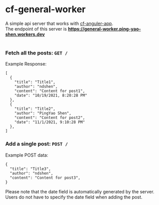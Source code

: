 # cf-general-worker   

A simple api server that works with [cf-anguler-app](https://github.com/ndshen/cf-angular-app).   
The endpoint of this server is **https://general-worker.ping-yao-shen.workers.dev**
<br>
<br>
### Fetch all the posts: `GET /`
Example Response:
```
[
  {
    "title": "Title1",
    "author": "ndshen",
    "content": "Content for post1",
    "date": "10/19/2021, 8:20:28 PM"
  },
  {
    "title": "Title2",
    "author": "PingYao Shen",
    "content": "Content for post2",
    "date": "11/1/2021, 9:10:28 PM"
  },
]
```


### Add a single post: `POST /`
Example POST data:
```
{
  "title": "Title3",
  "author": "ndshen",
  "content": "Content for post3",
}
```
Please note that the date field is automatically generated by the server.   
Users do not have to specify the date field when adding the post.
